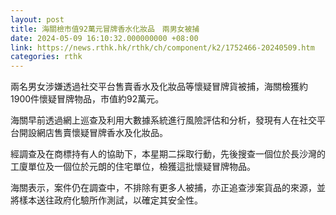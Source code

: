 ```yaml
---
layout: post
title: 海關檢市值92萬元冒牌香水化妝品　兩男女被捕
date: 2024-05-09 16:10:32.000000000 +08:00
link: https://news.rthk.hk/rthk/ch/component/k2/1752466-20240509.htm
categories: rthk
---
```


兩名男女涉嫌透過社交平台售賣香水及化妝品等懷疑冒牌貨被捕，海關檢獲約1900件懷疑冒牌物品，市值約92萬元。

海關早前透過網上巡查及利用大數據系統進行風險評估和分析，發現有人在社交平台開設網店售賣懷疑冒牌香水及化妝品。

經調查及在商標持有人的協助下，本星期二採取行動，先後搜查一個位於長沙灣的工廈單位及一個位於元朗的住宅單位，檢獲這批懷疑冒牌物品。

海關表示，案件仍在調查中，不排除有更多人被捕，亦正追查涉案貨品的來源，並將樣本送往政府化驗所作測試，以確定其安全性。

